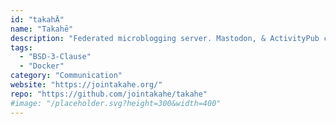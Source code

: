 ```yaml
---
id: "takahÄ"
name: "Takahē"
description: "Federated microblogging server. Mastodon, & ActivityPub compatible."
tags:
  - "BSD-3-Clause"
  - "Docker"
category: "Communication"
website: "https://jointakahe.org/"
repo: "https://github.com/jointakahe/takahe"
#image: "/placeholder.svg?height=300&width=400"
---
```


